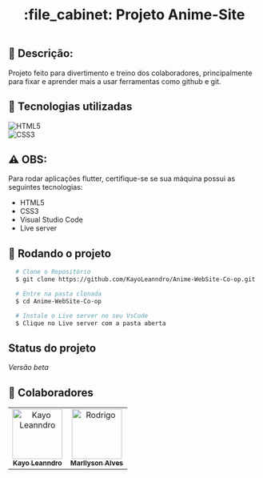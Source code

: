 <h1 align="center">:file_cabinet: Projeto Anime-Site</h1>
 
<div style="overflow: auto;">


  
</div>
<div style="clear: both;"></div>

## :memo: Descrição:

<p>Projeto feito para divertimento e treino dos colaboradores, principalmente para fixar e aprender mais a usar ferramentas como github e git.</p>

## :wrench: Tecnologias utilizadas

![HTML5](https://img.shields.io/badge/HTML5-0D1117?style=for-the-badge&logo=HTML5&logoColor=0175C2)&nbsp;<br>
![CSS3](https://img.shields.io/badge/CSS3-0D1117?style=for-the-badge&logo=CSS3&logoColor=0175C2)&nbsp;

## ⚠️ OBS:

 Para rodar aplicações flutter, certifique-se se sua máquina possui as seguintes tecnologias:
- HTML5
- CSS3
- Visual Studio Code
- Live server

## :rocket: Rodando o projeto

```bash
  # Clone o Repositório
  $ git clone https://github.com/KayoLeanndro/Anime-WebSite-Co-op.git
```
```bash
  # Entre na pasta clonada
  $ cd Anime-WebSite-Co-op
```

```bash
  # Instale o Live server no seu VsCode
  $ Clique no Live server com a pasta aberta
```
##  Status do projeto
*Versão beta*

## :handshake: Colaboradores
<table>
  <tr>
    <td align="center">
      <a href="http://github.com/KayoLeanndro">
        <img src="https://github.com/KayoLeanndro.png" width="100px;" alt="Kayo Leanndro"/><br>
        <sub>
          <b>Kayo Leanndro</b>
        </sub>
      </a>
    </td>
    <td align="center">
      <a href="https://github.com/Marllysonnn">
        <img src="https://github.com/Marllysonnn.png" width="100px;" alt="Rodrigo"/><br>
        <sub>
          <b>Marllyson Alves</b>
        </sub>
      </a>
    </td>
  </tr>
</table>
